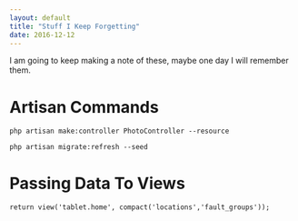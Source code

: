 ```yaml
---
layout: default
title: "Stuff I Keep Forgetting"
date: 2016-12-12
---
```


I am going to keep making a note of these, maybe one day I will remember them.

# Artisan Commands

```
php artisan make:controller PhotoController --resource

php artisan migrate:refresh --seed

```


# Passing Data To Views

```
return view('tablet.home', compact('locations','fault_groups'));
```
